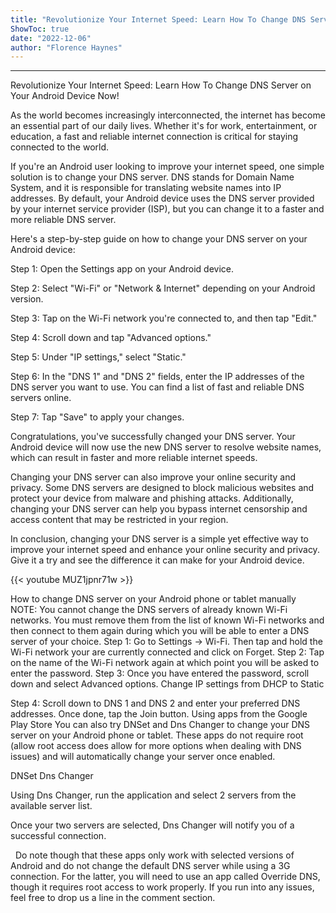 ```yaml
---
title: "Revolutionize Your Internet Speed: Learn How To Change DNS Server on Your Android Device Now!"
ShowToc: true 
date: "2022-12-06"
author: "Florence Haynes"
---
```

*****
Revolutionize Your Internet Speed: Learn How To Change DNS Server on Your Android Device Now!

As the world becomes increasingly interconnected, the internet has become an essential part of our daily lives. Whether it's for work, entertainment, or education, a fast and reliable internet connection is critical for staying connected to the world.

If you're an Android user looking to improve your internet speed, one simple solution is to change your DNS server. DNS stands for Domain Name System, and it is responsible for translating website names into IP addresses. By default, your Android device uses the DNS server provided by your internet service provider (ISP), but you can change it to a faster and more reliable DNS server.

Here's a step-by-step guide on how to change your DNS server on your Android device:

Step 1: Open the Settings app on your Android device.

Step 2: Select "Wi-Fi" or "Network & Internet" depending on your Android version.

Step 3: Tap on the Wi-Fi network you're connected to, and then tap "Edit."

Step 4: Scroll down and tap "Advanced options."

Step 5: Under "IP settings," select "Static."

Step 6: In the "DNS 1" and "DNS 2" fields, enter the IP addresses of the DNS server you want to use. You can find a list of fast and reliable DNS servers online.

Step 7: Tap "Save" to apply your changes.

Congratulations, you've successfully changed your DNS server. Your Android device will now use the new DNS server to resolve website names, which can result in faster and more reliable internet speeds.

Changing your DNS server can also improve your online security and privacy. Some DNS servers are designed to block malicious websites and protect your device from malware and phishing attacks. Additionally, changing your DNS server can help you bypass internet censorship and access content that may be restricted in your region.

In conclusion, changing your DNS server is a simple yet effective way to improve your internet speed and enhance your online security and privacy. Give it a try and see the difference it can make for your Android device.

{{< youtube MUZ1jpnr71w >}} 




How to change DNS server on your Android phone or tablet manually 
NOTE: You cannot change the DNS servers of already known Wi-Fi networks. You must remove them from the list of known Wi-Fi networks and then connect to them again during which you will be able to enter a DNS server of your choice.
Step 1: Go to Settings -> Wi-Fi. Then tap and hold the Wi-Fi network your are currently connected and click on Forget.
Step 2: Tap on the name of the Wi-Fi network again at which point you will be asked to enter the password.
Step 3: Once you have entered the password, scroll down and select Advanced options. Change IP settings from DHCP to Static
 
Step 4: Scroll down to DNS 1 and DNS 2 and enter your preferred DNS addresses. Once done, tap the Join button.
Using apps from the Google Play Store
You can also try DNSet and Dns Changer to change your DNS server on your Android phone or tablet. These apps do not require root (allow root access does allow for more options when dealing with DNS issues) and will automatically change your server once enabled.

 

DNSet
Dns Changer



Using Dns Changer, run the application and select 2 servers from the available server list.

Once your two servers are selected, Dns Changer will notify you of a successful connection.

 
Do note though that these apps only work with selected versions of Android and do not change the default DNS server while using a 3G connection. For the latter, you will need to use an app called Override DNS, though it requires root access to work properly.
If you run into any issues, feel free to drop us a line in the comment section.




